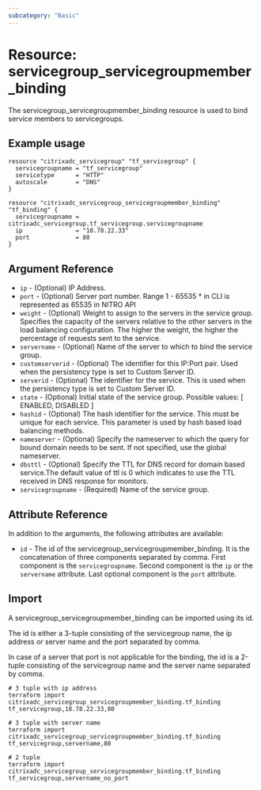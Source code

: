 ```yaml
---
subcategory: "Basic"
---
```


# Resource: servicegroup\_servicegroupmember\_binding

The servicegroup\_servicegroupmember\_binding resource is used to bind service members to servicegroups.


## Example usage

```hcl
resource "citrixadc_servicegroup" "tf_servicegroup" {
  servicegroupname = "tf_servicegroup"
  servicetype      = "HTTP"
  autoscale        = "DNS"
}

resource "citrixadc_servicegroup_servicegroupmember_binding" "tf_binding" {
  servicegroupname = citrixadc_servicegroup.tf_servicegroup.servicegroupname
  ip               = "10.78.22.33"
  port             = 80
}
```


## Argument Reference

* `ip` - (Optional) IP Address.
* `port` - (Optional) Server port number. Range 1 - 65535 * in CLI is represented as 65535 in NITRO API
* `weight` - (Optional) Weight to assign to the servers in the service group. Specifies the capacity of the servers relative to the other servers in the load balancing configuration. The higher the weight, the higher the percentage of requests sent to the service.
* `servername` - (Optional) Name of the server to which to bind the service group.
* `customserverid` - (Optional) The identifier for this IP:Port pair. Used when the persistency type is set to Custom Server ID.
* `serverid` - (Optional) The  identifier for the service. This is used when the persistency type is set to Custom Server ID.
* `state` - (Optional) Initial state of the service group. Possible values: [ ENABLED, DISABLED ]
* `hashid` - (Optional) The hash identifier for the service. This must be unique for each service. This parameter is used by hash based load balancing methods.
* `nameserver` - (Optional) Specify the nameserver to which the query for bound domain needs to be sent. If not specified, use the global nameserver.
* `dbsttl` - (Optional) Specify the TTL for DNS record for domain based service.The default value of ttl is 0 which indicates to use the TTL received in DNS response for monitors.
* `servicegroupname` - (Required) Name of the service group.


## Attribute Reference

In addition to the arguments, the following attributes are available:

* `id` - The id of the servicegroup\_servicegroupmember\_binding. It is the concatenation of three components separated by comma. First component is the `servicegroupname`. Second component is the `ip` or the `servername` attribute. Last optional component is the `port` attribute.

## Import

A servicegroup\_servicegroupmember\_binding can be imported using its id.

The id is either a 3-tuple consisting of the servicegroup name, the ip address or server name and the port separated by comma.

In case of a server that port is not applicable for the binding, the id is a 2-tuple consisting of the servicegroup name and the server name separated by comma.

```shell
# 3 tuple with ip address
terraform import citrixadc_servicegroup_servicegroupmember_binding.tf_binding tf_servicegroup,10.78.22.33,80

# 3 tuple with server name
terraform import citrixadc_servicegroup_servicegroupmember_binding.tf_binding tf_servicegroup,servername,80

# 2 tuple
terraform import citrixadc_servicegroup_servicegroupmember_binding.tf_binding tf_servicegroup,servername_no_port
```
